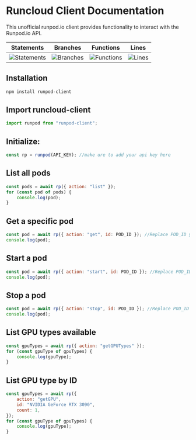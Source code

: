 # Runcloud Client Documentation

This unofficial runpod.io client provides functionality to interact with the Runpod.io API.

| Statements                                                                                 | Branches                                                                          | Functions                                                                              | Lines                                                                            |
| ------------------------------------------------------------------------------------------ | --------------------------------------------------------------------------------- | -------------------------------------------------------------------------------------- | -------------------------------------------------------------------------------- |
| ![Statements](https://img.shields.io/badge/statements-94.87%25-brightgreen.svg?style=flat) | ![Branches](https://img.shields.io/badge/branches-75%25-red.svg?style=flat) | ![Functions](https://img.shields.io/badge/functions-100%25-brightgreen.svg?style=flat) | ![Lines](https://img.shields.io/badge/lines-94.73%25-brightgreen.svg?style=flat) |

## Installation

```bash
npm install runpod-client
```

## Import runcloud-client

```javascript
import runpod from "runpod-client";
```

## Initialize:

```javascript
const rp = runpod(API_KEY); //make ure to add your api key here
```

## List all pods

```javascript
const pods = await rp({ action: "list" });
for (const pod of pods) {
	console.log(pod);
}
```

## Get a specific pod

```javascript
const pod = await rp({ action: "get", id: POD_ID }); //Replace POD_ID your existing pod id
console.log(pod);
```

## Start a pod

```javascript
const pod = await rp({ action: "start", id: POD_ID }); //Replace POD_ID your existing pod id
console.log(pod);
```

## Stop a pod

```javascript
const pod = await rp({ action: "stop", id: POD_ID }); //Replace POD_ID your existing pod id
console.log(pod);
```

## List GPU types available

```javascript
const gpuTypes = await rp({ action: "getGPUTypes" });
for (const gpuType of gpuTypes) {
	console.log(gpuType);
}
```

## List GPU type by ID

```javascript
const gpuTypes = await rp({
	action: "getGPU",
	id: "NVIDIA GeForce RTX 3090",
	count: 1,
});
for (const gpuType of gpuTypes) {
	console.log(gpuType);
}
```
